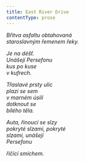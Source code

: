 ```yaml
---
title: East River Drive
contentType: prose
---
```


<section>

_Břitva asfaltu obtahovaná  
staroslavným řemenem řeky._

</section>

<section>

_Je na déšť.  
Unášejí Persefonu  
kus po kuse  
v kufrech._

</section>

<section>

_Třaslavé prsty ulic  
plazí se sem  
v marném úsilí  
dotknout se  
bílého těla._

</section>

<section>

_Auta, řinoucí se slzy  
pokryté slzami, pokryté  
slzami, unášejí  
Persefonu_

</section>

<section>

_řičící smíchem._

</section>
